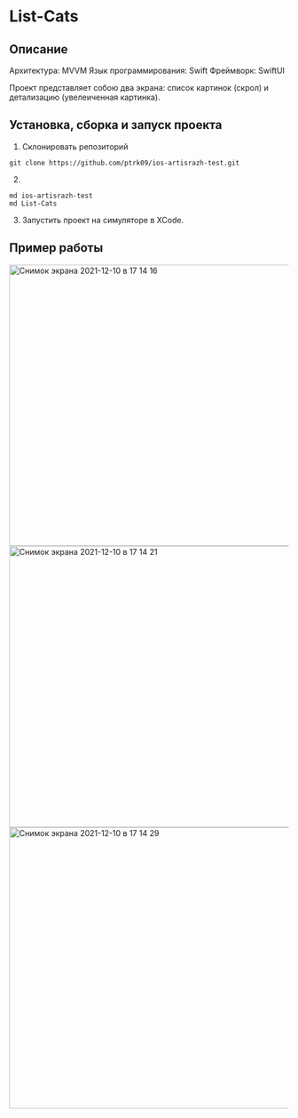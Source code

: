 # List-Cats
## Описание
Архитектура: MVVM
Язык программирования: Swift
Фреймворк: SwiftUI

Проект представляет собою два экрана: список картинок (скрол) и детализацию (увелеиченная картинка).

## Установка, сборка и запуск проекта

1. Склонировать репозиторий
```
git clone https://github.com/ptrk09/ios-artisrazh-test.git
```

2. 
```
md ios-artisrazh-test
md List-Cats
```

3. Запустить проект на симуляторе в XCode.

## Пример работы

<img width="506" alt="Снимок экрана 2021-12-10 в 17 14 16" src="https://user-images.githubusercontent.com/48867712/145587528-80333f05-ee61-468d-bbf6-ec5c8794f956.png">


<img width="506" alt="Снимок экрана 2021-12-10 в 17 14 21" src="https://user-images.githubusercontent.com/48867712/145587581-b0b08540-04b4-4618-9cbc-c08ed6b1c435.png">


<img width="506" alt="Снимок экрана 2021-12-10 в 17 14 29" src="https://user-images.githubusercontent.com/48867712/145587616-23a31592-b52f-479b-bb96-b1e0a94c135b.png">
